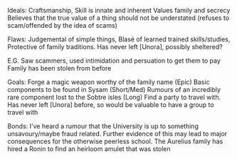 Ideals: 
	Craftsmanship,
	 Skill is innate and inherent 
	 Values family and secrecy
	  Believes that the true value of a thing should not be understated (refuses to scam/offended by the idea of scams)

Flaws: 
	Judgemental of simple things, 
	Blasé of learned trained skills/studies, 
	Protective of family traditions. 
	Has never left [Unora], possibly sheltered?

E.G.
	Saw scammers, used intimidation and persuation to get them to pay 
	Family has been stolen from before

Goals:
	Forge a magic weapon worthy of the family name (Epic)
		Basic components to be found in Sysam (Short/Med)
		Rumours of an incredibly rare component lost to the Sobtre isles (Long)
	Find a party to travel with. Has never left [Unora] before, so would be valuable to have a group to travel with

Bonds: 
	I've heard a rumour that the University is up to something unsavoury/maybe fraud related. Further evidence of this may lead to major consequences for the otherwise peerless school.
	The Aurelius family has hired a Ronin to find an heirloom amulet that was stolen



